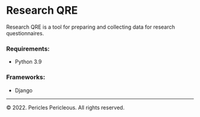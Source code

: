 # Research QRE

Research QRE is a tool for preparing and collecting data for research questionnaires.
### Requirements:
- Python 3.9

### Frameworks:
- Django


---
© 2022. Pericles Pericleous. All rights reserved.
